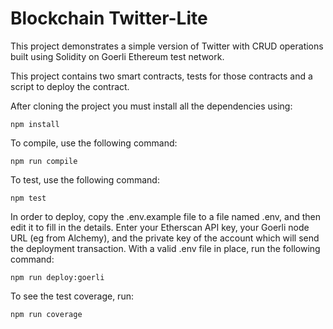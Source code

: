 # Blockchain Twitter-Lite

This project demonstrates a simple version of Twitter with CRUD operations built using Solidity on Goerli Ethereum test network.

This project contains two smart contracts, tests for those contracts and a script to deploy the contract.

After cloning the project you must install all the dependencies using:

    npm install

To compile, use the following command:

    npm run compile

To test, use the following command:

    npm test

In order to deploy, copy the .env.example file to a file named .env, and then edit it to fill in the details. Enter your Etherscan API key, your Goerli node URL (eg from Alchemy), and the private key of the account which will send the deployment transaction. With a valid .env file in place, run the following command:

    npm run deploy:goerli

To see the test coverage, run:

    npm run coverage